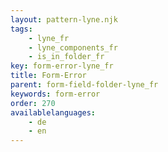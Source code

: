 ```yaml
---
layout: pattern-lyne.njk
tags: 
    - lyne_fr
    - lyne_components_fr
    - is_in_folder_fr
key: form-error-lyne_fr
title: Form-Error
parent: form-field-folder-lyne_fr
keywords: form-error
order: 270
availablelanguages: 
    - de
    - en
---
```

